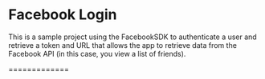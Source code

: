 Facebook Login
=============
This is a sample project using the FacebookSDK to authenticate a user and retrieve a token and URL that allows the app to retrieve data from the Facebook API (in this case, you view a list of friends).

=============
